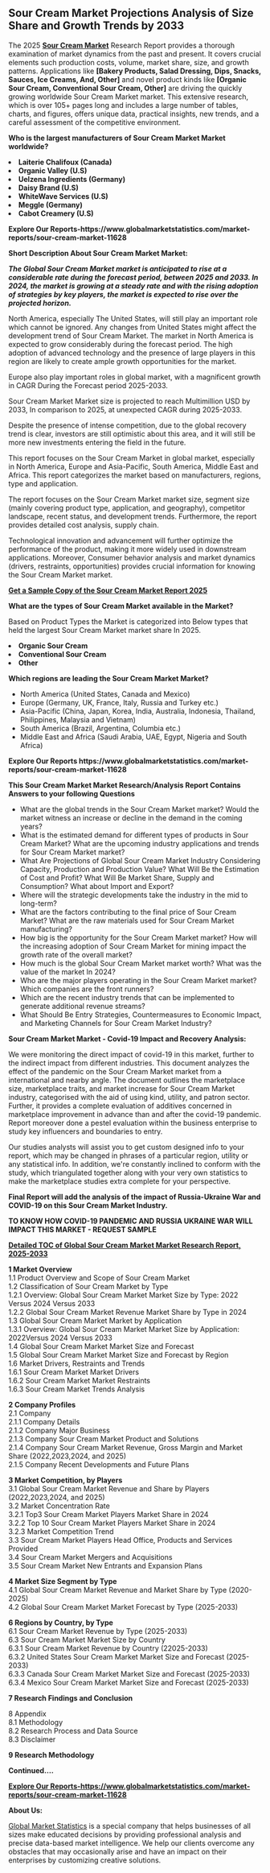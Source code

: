 <h2>Sour Cream Market Projections Analysis of Size Share and Growth Trends by 2033</h2><p>The 2025 <strong><a href="https://www.globalmarketstatistics.com/market-reports/sour-cream-market-11628">Sour Cream Market</a></strong> Research Report provides a thorough examination of market dynamics from the past and present. It covers crucial elements such production costs, volume, market share, size, and growth patterns. Applications like <strong>[Bakery Products, Salad Dressing, Dips, Snacks, Sauces, Ice Creams, And, Other]</strong> and novel product kinds like <strong>[Organic Sour Cream, Conventional Sour Cream, Other]</strong> are driving the quickly growing worldwide Sour Cream Market market. This extensive research, which is over 105+ pages long and includes a large number of tables, charts, and figures, offers unique data, practical insights, new trends, and a careful assessment of the competitive environment.</p> <p><strong>Who is the largest manufacturers of Sour Cream Market Market worldwide?</strong></p> <p><strong><li>Laiterie Chalifoux (Canada) <li>Organic Valley (U.S) <li>Uelzena Ingredients (Germany) <li>Daisy Brand (U.S) <li>WhiteWave Services (U.S) <li>Meggle (Germany) <li>Cabot Creamery (U.S)</strong></p> <p><strong>Explore Our Reports-https://www.globalmarketstatistics.com/market-reports/sour-cream-market-11628</strong></p> <p><strong>Short Description About Sour Cream Market Market:</strong></p> <p><strong><em>The Global Sour Cream Market market is anticipated to rise at a considerable rate during the forecast period, between 2025 and 2033. In 2024, the market is growing at a steady rate and with the rising adoption of strategies by key players, the market is expected to rise over the projected horizon.</em></strong></p> <p>North America, especially The United States, will still play an important role which cannot be ignored. Any changes from United States might affect the development trend of Sour Cream Market. The market in North America is expected to grow considerably during the forecast period. The high adoption of advanced technology and the presence of large players in this region are likely to create ample growth opportunities for the market.</p> <p>Europe also play important roles in global market, with a magnificent growth in CAGR During the Forecast period 2025-2033.</p> <p>Sour Cream Market Market size is projected to reach Multimillion USD by 2033, In comparison to 2025, at unexpected CAGR during 2025-2033.</p> <p>Despite the presence of intense competition, due to the global recovery trend is clear, investors are still optimistic about this area, and it will still be more new investments entering the field in the future.</p> <p>This report focuses on the Sour Cream Market in global market, especially in North America, Europe and Asia-Pacific, South America, Middle East and Africa. This report categorizes the market based on manufacturers, regions, type and application.</p> <p>The report focuses on the Sour Cream Market market size, segment size (mainly covering product type, application, and geography), competitor landscape, recent status, and development trends. Furthermore, the report provides detailed cost analysis, supply chain.</p> <p>Technological innovation and advancement will further optimize the performance of the product, making it more widely used in downstream applications. Moreover, Consumer behavior analysis and market dynamics (drivers, restraints, opportunities) provides crucial information for knowing the Sour Cream Market market.</p> <p><strong><a href="https://www.globalmarketstatistics.com/market-reports/sour-cream-market-11628">Get a Sample Copy of the Sour Cream Market Report 2025</a></strong></p> <p><strong>What are the types of Sour Cream Market available in the Market?</strong></p> <p>Based on Product Types the Market is categorized into Below types that held the largest Sour Cream Market market share In 2025.</p> <p><strong><li>Organic Sour Cream<li>Conventional Sour Cream<li>Other</strong></p> <p><strong>Which regions are leading the Sour Cream Market Market?</strong></p> <ul> <li>North America (United States, Canada and Mexico)</li> <li>Europe (Germany, UK, France, Italy, Russia and Turkey etc.)</li> <li>Asia-Pacific (China, Japan, Korea, India, Australia, Indonesia, Thailand, Philippines, Malaysia and Vietnam)</li> <li>South America (Brazil, Argentina, Columbia etc.)</li> <li>Middle East and Africa (Saudi Arabia, UAE, Egypt, Nigeria and South Africa)</li> </ul> <p><strong>Explore Our Reports https://www.globalmarketstatistics.com/market-reports/sour-cream-market-11628</strong></p> <p><strong>This Sour Cream Market Market Research/Analysis Report Contains Answers to your following Questions</strong></p> <ul> <li>What are the global trends in the Sour Cream Market market? Would the market witness an increase or decline in the demand in the coming years?</li> <li>What is the estimated demand for different types of products in Sour Cream Market? What are the upcoming industry applications and trends for Sour Cream Market market?</li> <li>What Are Projections of Global Sour Cream Market Industry Considering Capacity, Production and Production Value? What Will Be the Estimation of Cost and Profit? What Will Be Market Share, Supply and Consumption? What about Import and Export?</li> <li>Where will the strategic developments take the industry in the mid to long-term?</li> <li>What are the factors contributing to the final price of Sour Cream Market? What are the raw materials used for Sour Cream Market manufacturing?</li> <li>How big is the opportunity for the Sour Cream Market market? How will the increasing adoption of Sour Cream Market for mining impact the growth rate of the overall market?</li> <li>How much is the global Sour Cream Market market worth? What was the value of the market In 2024?</li> <li>Who are the major players operating in the Sour Cream Market market? Which companies are the front runners?</li> <li>Which are the recent industry trends that can be implemented to generate additional revenue streams?</li> <li>What Should Be Entry Strategies, Countermeasures to Economic Impact, and Marketing Channels for Sour Cream Market Industry?</li> </ul> <p><strong>Sour Cream Market Market - Covid-19 Impact and Recovery Analysis:</strong></p> <p>We were monitoring the direct impact of covid-19 in this market, further to the indirect impact from different industries. This document analyzes the effect of the pandemic on the Sour Cream Market market from a international and nearby angle. The document outlines the marketplace size, marketplace traits, and market increase for Sour Cream Market industry, categorised with the aid of using kind, utility, and patron sector. Further, it provides a complete evaluation of additives concerned in marketplace improvement in advance than and after the covid-19 pandemic. Report moreover done a pestel evaluation within the business enterprise to study key influencers and boundaries to entry.</p> <p>Our studies analysts will assist you to get custom designed info to your report, which may be changed in phrases of a particular region, utility or any statistical info. In addition, we're constantly inclined to conform with the study, which triangulated together along with your very own statistics to make the marketplace studies extra complete for your perspective.</p> <p><strong>Final Report will add the analysis of the impact of Russia-Ukraine War and COVID-19 on this Sour Cream Market Industry.</strong></p> <p><strong>TO KNOW HOW COVID-19 PANDEMIC AND RUSSIA UKRAINE WAR WILL IMPACT THIS MARKET - REQUEST SAMPLE</strong></p> <p><strong><a href="https://www.globalmarketstatistics.com/market-reports/sour-cream-market-11628">Detailed TOC of Global Sour Cream Market Market Research Report, 2025-2033</a></strong></p> <p><strong>1 Market Overview</strong><br /> 1.1 Product Overview and Scope of Sour Cream Market<br /> 1.2 Classification of Sour Cream Market by Type<br /> 1.2.1 Overview: Global Sour Cream Market Market Size by Type: 2022 Versus 2024 Versus 2033<br /> 1.2.2 Global Sour Cream Market Revenue Market Share by Type in 2024<br /> 1.3 Global Sour Cream Market Market by Application<br /> 1.3.1 Overview: Global Sour Cream Market Market Size by Application: 2022Versus 2024 Versus 2033<br /> 1.4 Global Sour Cream Market Market Size and Forecast<br /> 1.5 Global Sour Cream Market Market Size and Forecast by Region<br /> 1.6 Market Drivers, Restraints and Trends<br /> 1.6.1 Sour Cream Market Market Drivers<br /> 1.6.2 Sour Cream Market Market Restraints<br /> 1.6.3 Sour Cream Market Trends Analysis</p> <p><strong>2 Company Profiles</strong><br /> 2.1 Company<br /> 2.1.1 Company Details<br /> 2.1.2 Company Major Business<br /> 2.1.3 Company Sour Cream Market Product and Solutions<br /> 2.1.4 Company Sour Cream Market Revenue, Gross Margin and Market Share (2022,2023,2024, and 2025)<br /> 2.1.5 Company Recent Developments and Future Plans</p> <p><strong>3 Market Competition, by Players</strong><br /> 3.1 Global Sour Cream Market Revenue and Share by Players (2022,2023,2024, and 2025)<br /> 3.2 Market Concentration Rate<br /> 3.2.1 Top3 Sour Cream Market Players Market Share in 2024<br /> 3.2.2 Top 10 Sour Cream Market Players Market Share in 2024<br /> 3.2.3 Market Competition Trend<br /> 3.3 Sour Cream Market Players Head Office, Products and Services Provided<br /> 3.4 Sour Cream Market Mergers and Acquisitions<br /> 3.5 Sour Cream Market New Entrants and Expansion Plans</p> <p><strong>4 Market Size Segment by Type</strong><br /> 4.1 Global Sour Cream Market Revenue and Market Share by Type (2020-2025)<br /> 4.2 Global Sour Cream Market Market Forecast by Type (2025-2033)</p> <p><strong>6 Regions by Country, by Type</strong><br /> 6.1 Sour Cream Market Revenue by Type (2025-2033)<br /> 6.3 Sour Cream Market Market Size by Country<br /> 6.3.1 Sour Cream Market Revenue by Country (22025-2033)<br /> 6.3.2 United States Sour Cream Market Market Size and Forecast (2025-2033)<br /> 6.3.3 Canada Sour Cream Market Market Size and Forecast (2025-2033)<br /> 6.3.4 Mexico Sour Cream Market Market Size and Forecast (2025-2033)</p> <p><strong>7 Research Findings and Conclusion</strong></p> <p>8 Appendix<br /> 8.1 Methodology<br /> 8.2 Research Process and Data Source<br /> 8.3 Disclaimer</p> <p><strong>9 Research Methodology</strong></p> <p><strong>Continued&hellip;.</strong></p> <p><strong><a href="https://www.globalmarketstatistics.com/market-reports/sour-cream-market-11628">Explore Our Reports-https://www.globalmarketstatistics.com/market-reports/sour-cream-market-11628</a></strong></p> <p><strong>About Us:</strong></p> <p><a href="https://www.globalmarketstatistics.com/">Global Market Statistics</a> is a special company that helps businesses of all sizes make educated decisions by providing professional analysis and precise data-based market intelligence. We help our clients overcome any obstacles that may occasionally arise and have an impact on their enterprises by customizing creative solutions.</p>
